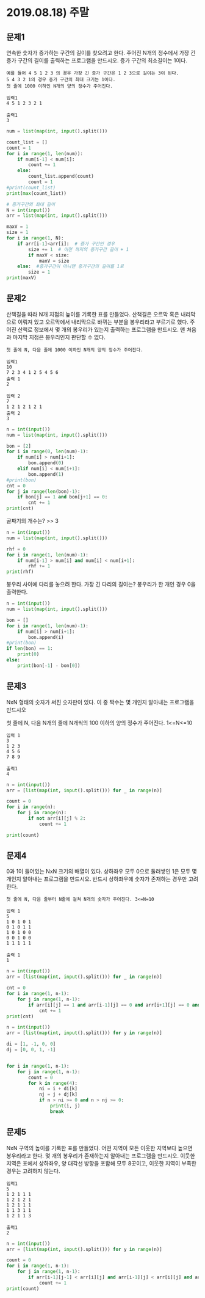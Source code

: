 # 2019.08.18) 주말

## 문제1

연속한 숫자가 증가하는 구간의 길이를 찾으려고 한다. 주어진 N개의 정수에서 가장 긴 증가 구간의 길이를 출력하는 프로그램을 만드시오. 증가 구간의 최소길이는 1이다.

```
예를 들어 4 5 1 2 3 의 경우 가장 긴 증가 구간은 1 2 3으로 길이는 3이 된다.
5 4 3 2 1의 경우 증가 구간의 최대 크기는 1이다.
첫 줄에 1000 이하인 N개의 양의 정수가 주어진다.

입력1
4 5 1 2 3 2 1

출력1
3
```

```python
num = list(map(int, input().split()))

count_list = []
count = 1
for i in range(1, len(num)):
    if num[i-1] < num[i]:
        count += 1
    else:
        count_list.append(count)
        count = 1
#print(count_list)
print(max(count_list))
```

```python
# 증가구간의 최대 길이
N = int(input())
arr = list(map(int, input().split()))

maxV = 1
size = 1
for i in range(1, N):
    if arr[i-1]<arr[i]:  # 증가 구간인 경우
        size += 1  # 이전 까지의 증가구간 길이 + 1
        if maxV < size:
            maxV = size
    else:  #증가구간이 아니면 증가구간의 길이를 1로 
        size = 1
print(maxV)
```



## 문제2

산책길을 따라 N개 지점의 높이를 기록한 표를 만들었다. 산책길은 오르막 혹은 내리막으로 이뤄져 있고 오르막에서 내리막으로 바뀌는 부분을 봉우리라고 부르기로 했다. 주어진 산책로 정보에서 몇 개의 봉우리가 있는지 출력하는 프로그램을 만드시오. 맨 처음과 마지막 지점은 봉우리인지 판단할 수 없다.

```
첫 줄에 N, 다음 줄에 1000 이하인 N개의 양의 정수가 주어진다.

입력1
10
7 2 3 4 1 2 5 4 5 6
출력 1
2

입력 2
7
1 2 1 2 1 2 1
출력 2
3
```

```python
n = int(input())
num = list(map(int, input().split()))

bon = [2]
for i in range(0, len(num)-1):
    if num[i] > num[i+1]:
        bon.append(0)
    elif num[i] < num[i+1]:
        bon.append(1)
#print(bon)
cnt = 0
for j in range(len(bon)-1):
    if bon[j] == 1 and bon[j+1] == 0:
        cnt += 1
print(cnt)
```


골짜기의 개수는?  >> 3

```python
n = int(input())
num = list(map(int, input().split()))

rhf = 0
for i in range(1, len(num)-1):
    if num[i-1] > num[i] and num[i] < num[i+1]:
        rhf += 1
print(rhf)
```

봉우리 사이에 다리를 놓으려 한다. 가장 긴 다리의 길이는? 봉우리가 한 개인 경우 0을 출력한다.

```python
n = int(input())
num = list(map(int, input().split()))

bon = []
for i in range(1, len(num)-1):
    if num[i] > num[i+1]:
        bon.append(i)
#print(bon)
if len(bon) == 1:
    print(0)
else:
    print(bon[-1] - bon[0])
```





## 문제3

NxN 형태의 숫자가 써진 숫자판이 있다. 이 중 짝수는 몇 개인지 알아내는 프로그램을 만드시오

첫 줄에 N, 다음 N개의 줄에 N개씩의 100 이하의 양의 정수가 주어진다. 1<=N<=10

```
입력 1
3
1 2 3
4 5 6
7 8 9

출력1
4
```

```python
n = int(input())
arr = [list(map(int, input().split())) for _ in range(n)]

count = 0
for i in range(n):
    for j in range(n):
        if not arr[i][j] % 2:
            count += 1

print(count)
```



## 문제4

0과 1이 들어있는 NxN 크기의 배열이 있다. 상하좌우 모두 0으로 둘러쌓인 1은 모두 몇 개인지 알아내는 프로그램을 만드시오. 반드시 상하좌우에 숫자가 존재하는 경우만 고려한다.

```
첫 줄에 N, 다음 줄부터 N줄에 걸쳐 N개의 숫자가 주어진다. 3<=N=10

입력 1
5
1 0 1 0 1
0 1 0 1 1
1 0 1 0 0
0 0 1 0 0
1 1 1 1 1

출력 1
1
```

```python
n = int(input())
arr = [list(map(int, input().split())) for _ in range(n)]

cnt = 0
for i in range(1, n-1):
    for j in range(1, n-1):
        if arr[i][j] == 1 and arr[i-1][j] == 0 and arr[i+1][j] == 0 and arr[i][j-1] == 0 and arr[i][j+1] == 0:
            cnt += 1
print(cnt)
```

```python
n = int(input())
arr = [list(map(int, input().split())) for y in range(n)]

di = [1, -1, 0, 0]
dj = [0, 0, 1, -1]


for i in range(1, n-1):
    for j in range(1, n-1):
        count = 0
        for k in range(4):
            ni = i + di[k]
            nj = j + dj[k]
            if n > ni >= 0 and n > nj >= 0:
                print(i, j)
                break
```



## 문제5

NxN 구역의 높이를 기록한 표를 만들었다. 어떤 지역이 모든 이웃한 지역보다 높으면 봉우리라고 한다. 몇 개의 봉우리가 존재하는지 알아내는 프로그램을 만드시오. 이웃한 지역은 표에서 상하좌우, 양 대각선 방향을 포함해 모두 8곳이고, 이웃한 지역이 부족한 경우는 고려하지 않는다.

```
입력1
5
1 2 1 1 1
1 2 1 2 1
1 2 1 1 1
1 1 3 1 1
1 2 1 1 3

출력1
2
```

```python
n = int(input())
arr = [list(map(int, input().split())) for y in range(n)]

count = 0
for i in range(1, n-1):
    for j in range(1, n-1):
        if arr[i-1][j-1] < arr[i][j] and arr[i-1][j] < arr[i][j] and arr[i-1][j+1] < arr[i][j] and arr[i][j-1] < arr[i][j] and arr[i][j+1] < arr[i][j] and arr[i+1][j-1] < arr[i][j] and arr[i+1][j] < arr[i][j] and arr[i+1][j+1] < arr[i][j]:
            count += 1
print(count)
```



